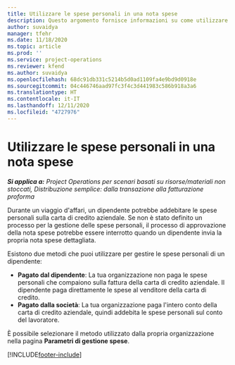 ```yaml
---
title: Utilizzare le spese personali in una nota spese
description: Questo argomento fornisce informazioni su come utilizzare le spese personali sostenute dai dipendenti durante i viaggi per motivi di lavoro.
author: suvaidya
manager: tfehr
ms.date: 11/18/2020
ms.topic: article
ms.prod: ''
ms.service: project-operations
ms.reviewer: kfend
ms.author: suvaidya
ms.openlocfilehash: 68dc91db331c5214b5d0ad1109fa4e9bd9d0918e
ms.sourcegitcommit: 04c446746aad97fc3f4c3d441983c586b918a3a6
ms.translationtype: HT
ms.contentlocale: it-IT
ms.lasthandoff: 12/11/2020
ms.locfileid: "4727976"
---
```

# <a name="work-with-personal-expenses-on-an-expense-report"></a>Utilizzare le spese personali in una nota spese

_**Si applica a:** Project Operations per scenari basati su risorse/materiali non stoccati, Distribuzione semplice: dalla transazione alla fatturazione proforma_

Durante un viaggio d'affari, un dipendente potrebbe addebitare le spese personali sulla carta di credito aziendale. Se non è stato definito un processo per la gestione delle spese personali, il processo di approvazione della nota spese potrebbe essere interrotto quando un dipendente invia la propria nota spese dettagliata.

Esistono due metodi che puoi utilizzare per gestire le spese personali di un dipendente:

  - **Pagato dal dipendente**: La tua organizzazione non paga le spese personali che compaiono sulla fattura della carta di credito aziendale. Il dipendente paga direttamente le spese al venditore della carta di credito. 
  - **Pagato dalla società**: La tua organizzazione paga l'intero conto della carta di credito aziendale, quindi addebita le spese personali sul conto del lavoratore.

È possibile selezionare il metodo utilizzato dalla propria organizzazione nella pagina **Parametri di gestione spese**.


[!INCLUDE[footer-include](../includes/footer-banner.md)]